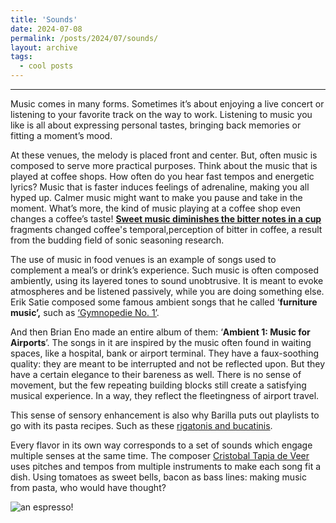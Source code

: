 ```yaml
---
title: 'Sounds'
date: 2024-07-08
permalink: /posts/2024/07/sounds/
layout: archive
tags:
  - cool posts
---
```


-----

Music comes in many forms. Sometimes it’s about enjoying a live concert or listening to your favorite track on the way to work. Listening to music you like is all about expressing personal tastes, bringing back memories or fitting a moment’s mood.

At these venues, the melody is placed front and center. But, often music is composed to serve
more practical purposes. Think about the music that is played at coffee shops. How often do you
hear fast tempos and energetic lyrics? Music that is faster induces feelings of adrenaline, making you all hyped up. Calmer music might want to make you pause and take in the moment. What’s more, the kind of music playing at a coffee shop even changes a coffee’s taste! [**Sweet music diminishes the bitter notes in a cup**](https://www.sciencedirect.com/science/article/abs/pii/S0963996921006955#:~:text=Musical) fragments changed coffee's temporal,perception of bitter in coffee,  a result from the budding field of sonic seasoning research.

The use of music in food venues is an example of songs used to complement a meal’s or drink’s
experience. Such music is often composed ambiently, using its layered tones to sound unobtrusive. It is meant to evoke atmospheres and be listened passively, while you are doing something else. Erik Satie composed some famous ambient songs that he called ‘**furniture music’,** such as [‘Gymnopedie No. 1’](https://www.youtube.com/watch?v=S-Xm7s9eGxU).

And then Brian Eno made an entire album of them: ‘**Ambient 1: Music for Airports**’. The songs in it are inspired by the music often found in waiting spaces, like a hospital, bank or airport terminal. They have a faux-soothing quality: they are meant to be interrupted and not be reflected upon. But they have a certain elegance to their bareness as well. There is no sense of movement, but the few repeating building blocks still create a satisfying musical experience. In a way, they  reflect the fleetingness of airport travel.

This sense of sensory enhancement is also why Barilla puts out playlists to go with its pasta recipes. Such as these [rigatonis and bucatinis](https://open.spotify.com/playlist/55maOOKGYP3yXtR5x6bZ6t?si=e3dee73158a142a3).

Every flavor in its own way corresponds to a set of sounds which engage multiple senses at the same time. The composer [Cristobal Tapia de Veer](https://albronzosoundtrack.com/over) uses pitches and tempos from multiple instruments to make each song fit a dish. Using tomatoes as sweet bells, bacon as bass lines: making music from pasta, who would have thought?

![an espresso!](/images/espresso.png)